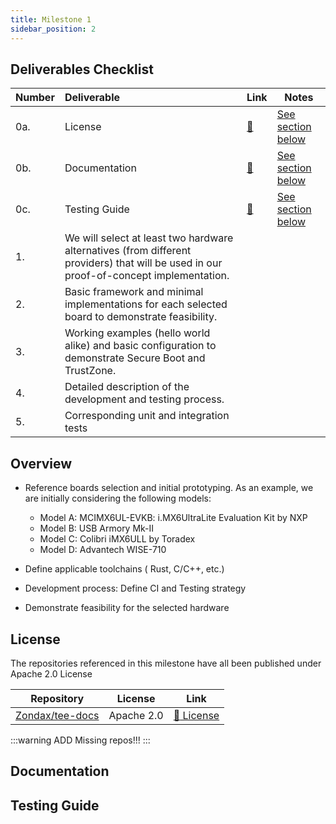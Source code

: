 ```yaml
---
title: Milestone 1 
sidebar_position: 2
---
```


## Deliverables Checklist

| Number | Deliverable | Link | Notes |
| ------------- | :------------- | ------------- | ------------- |
| 0a. | License | [:link:](#license) | [See section below](#license) | 
| 0b. | Documentation | [:link:](#documentation) | [See section below](#documentation) | 
| 0c. | Testing Guide | [:link:](#testing-guide) | [See section below](#testing-guide) | 
| 1. | We will select at least two hardware alternatives (from different providers) that will be used in our proof-of-concept implementation. |  |  |
| 2. | Basic framework and minimal implementations for each selected board to demonstrate feasibility. |  |  | 
| 3. | Working examples (hello world alike) and basic configuration to demonstrate Secure Boot and TrustZone. | | | 
| 4. | Detailed description of the development and testing process.|||
| 5. | Corresponding unit and integration tests | |||

## Overview

- Reference boards selection and initial prototyping. As an example, we are initially
  considering the following models:
  - Model A: MCIMX6UL-EVKB: i.MX6UltraLite Evaluation Kit by NXP
  - Model B: USB Armory Mk-II
  - Model C: Colibri iMX6ULL by Toradex
  - Model D: Advantech WISE-710

- Define applicable toolchains ( Rust, C/C++, etc.)
- Development process: Define CI and Testing strategy
- Demonstrate feasibility for the selected hardware

## License

The repositories referenced in this milestone have all been published under Apache 2.0 License

| Repository | License | Link |
| --- | --- | --- |
| [Zondax/tee-docs](https://github.com/Zondax/tee-docs) | Apache 2.0 | [:page_facing_up: License](https://github.com/Zondax/tee-docs/blob/master/LICENSE) | 

:::warning
ADD Missing repos!!!
:::

## Documentation

## Testing Guide
